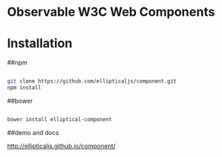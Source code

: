 Observable W3C Web Components
===========================


# Installation

##npm

``` bash

git clone https://github.com/ellipticaljs/component.git
npm install

```

##bower

``` bash

bower install elliptical-component

```

##demo and docs

http://ellipticaljs.github.io/component/


